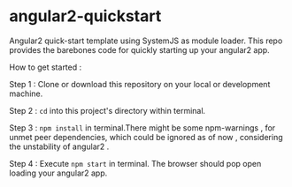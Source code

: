 # angular2-quickstart
Angular2 quick-start template using SystemJS as module loader.
This repo provides the barebones code for quickly starting up your angular2 app.

How to get started : 

Step 1 : Clone or download this repository on your local or development machine.

Step 2 : `cd` into this project's directory within terminal. 

Step 3 : `npm install` in terminal.There might be some npm-warnings , for unmet peer dependencies, which could be ignored as of now , considering the unstability of angular2 .

Step 4 : Execute `npm start` in terminal. The browser should pop open loading your angular2 app.
